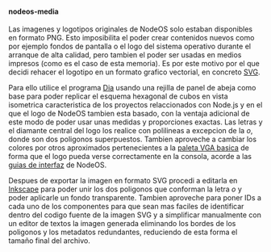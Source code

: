 #### nodeos-media

Las imagenes y logotipos originales de NodeOS solo estaban disponibles en
formato PNG. Esto imposibilita el poder crear contenidos nuevos como por ejemplo
fondos de pantalla o el logo del sistema operativo durante el arranque  de alta
calidad, pero tambien el poder ser usadas en medios impresos (como es el caso de
esta memoria). Es por este motivo por el que decidi rehacer el logotipo en un
formato grafico vectorial, en concreto [SVG]().

Para ello utilice el programa
[Dia]() usando una rejilla de panel de abeja como base para poder replicar el
esquema hexagonal de cubos en vista isometrica caracteristica de los
proyectos relaccionados con Node.js y en el que el logo de NodeOS tambien esta
basado, con la ventaja adicional de este modo de poder usar unas medidas y
proporciones exactas. Las letras y el diamante central del logo los realice con
polilineas a excepcion de la *o*, donde son dos poligonos superpuestos. Tambien
aproveche a cambiar los colores por otros aproximados pertenecientes a la
[paleta VGA basica]() de forma que el logo pueda verse correctamente en la
consola, acorde a las [guias de interfaz]() de NodeOS.

Despues de exportar la imagen en formato SVG procedi a editarla en [Inkscape]()
para poder unir los dos poligonos que conforman la letra *o* y poder aplicarle
un fondo transparente. Tambien aproveche para poner IDs a cada uno de los
componentes para que sean mas faciles de identificar dentro del codigo fuente
de la imagen SVG y a simplificar manualmente con un editor de textos la imagen
generada eliminando los bordes de los poligonos y los metadatos redundantes,
reduciendo de esta forma el tamaño final del archivo.
